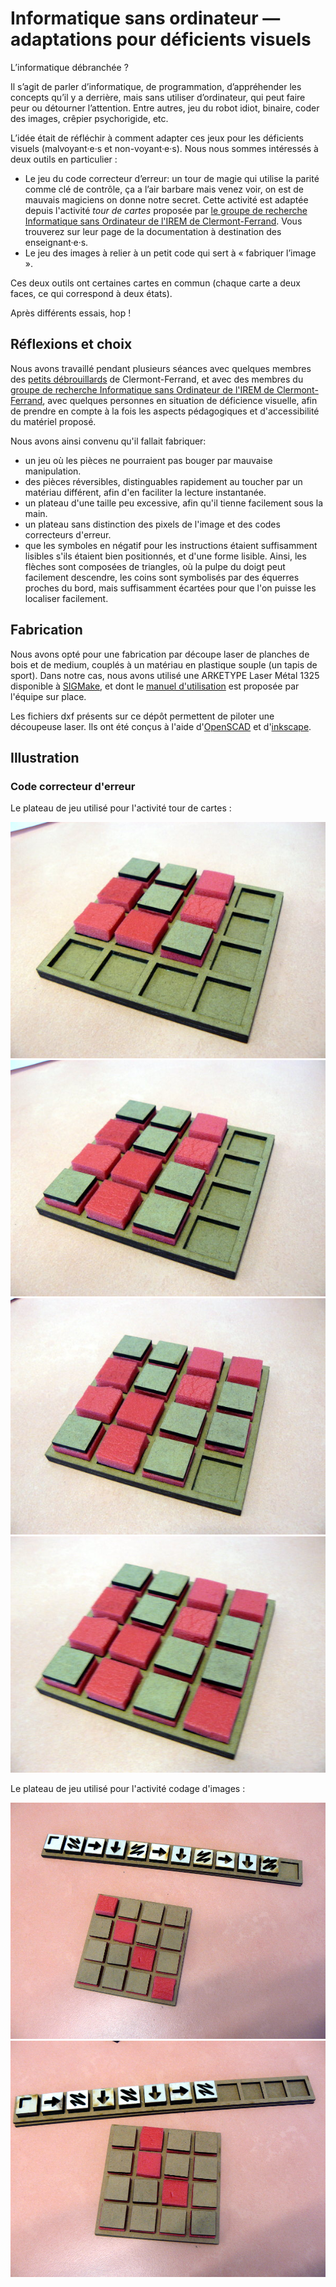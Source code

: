 # Informatique sans ordinateur — adaptations pour déficients visuels

L’informatique débranchée ?

Il s’agit de parler d’informatique, de programmation, d’appréhender les concepts qu’il y a derrière, mais sans utiliser d’ordinateur, qui peut faire peur ou détourner l’attention.
Entre autres, jeu du robot idiot, binaire, coder des images, crêpier psychorigide, etc.

L’idée était de réfléchir à comment adapter ces jeux pour les déficients visuels (malvoyant·e·s et non-voyant·e·s). Nous nous sommes intéressés à deux outils en particulier :

* Le jeu du code correcteur d’erreur: un tour de magie qui utilise la parité comme clé de contrôle, ça a l’air barbare mais venez voir, on est de mauvais magiciens on donne notre secret. Cette activité est adaptée depuis l'activité *tour de cartes* proposée par [le groupe de recherche Informatique sans Ordinateur de l'IREM de Clermont-Ferrand](http://www.irem.univ-bpclermont.fr/Informatique-sans-Ordinateur). Vous trouverez sur leur page de la documentation à destination des enseignant·e·s.
* Le jeu des images à relier à un petit code qui sert à « fabriquer l’image ».

Ces deux outils ont certaines cartes en commun (chaque carte a deux faces, ce qui correspond à deux états).

Après différents essais, hop !

## Réflexions et choix

Nous avons travaillé pendant plusieurs séances avec quelques membres des [petits débrouillards](http://lespetitsdebrouillards-aura.org/) de Clermont-Ferrand, et avec des membres du [groupe de recherche Informatique sans Ordinateur de l'IREM de Clermont-Ferrand](http://www.irem.univ-bpclermont.fr/Informatique-sans-Ordinateur), avec quelques personnes en situation de déficience visuelle, afin de prendre en compte à la fois les aspects pédagogiques et d'accessibilité du matériel proposé.

Nous avons ainsi convenu qu'il fallait fabriquer:

* un jeu où les pièces ne pourraient pas bouger par mauvaise manipulation.
* des pièces réversibles, distinguables rapidement au toucher par un matériau différent, afin d'en faciliter la lecture instantanée.
* un plateau d'une taille peu excessive, afin qu'il tienne facilement sous la main.
* un plateau sans distinction des pixels de l'image et des codes correcteurs d'erreur.
* que les symboles en négatif pour les instructions étaient suffisamment lisibles s'ils étaient bien positionnés, et d'une forme lisible. Ainsi, les flèches sont composées de triangles, où la pulpe du doigt peut facilement descendre, les coins sont symbolisés par des équerres proches du bord, mais suffisamment écartées pour que l'on puisse les localiser facilement.

## Fabrication 

Nous avons opté pour une fabrication par découpe laser de planches de bois et de medium, couplés à un matériau en plastique souple (un tapis de sport). Dans notre cas, nous avons utilisé une ARKETYPE Laser Métal 1325 disponible à [SIGMake](https://sigmake.jimdo.com/), et dont le [manuel d'utilisation](https://sigmake.jimdo.com/app/download/12741731136/D%C3%A9coupe+et+Gravure+laser.pdf?t=1512554719) est proposée par l'équipe sur place.

Les fichiers dxf présents sur ce dépôt permettent de piloter une découpeuse laser. Ils ont été conçus à l'aide d'[OpenSCAD](http://www.openscad.org/) et d'[inkscape](http://inkscape.fr/).

## Illustration

### Code correcteur d'erreur 

Le plateau de jeu utilisé pour l'activité tour de cartes :

![alt text](images/code-correcteur-erreur-1.jpg) ![alt text](images/code-correcteur-erreur-2.jpg) ![alt text](images/code-correcteur-erreur-3.jpg) ![alt text](images/code-correcteur-erreur-4.jpg)

Le plateau de jeu utilisé pour l'activité codage d'images :

![alt text](images/code-image-1.jpg) ![alt text](images/code-image-2.jpg)
